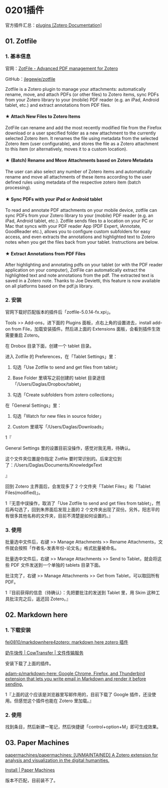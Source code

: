 # 0201插件

官方插件汇总：[plugins [Zotero Documentation]](https://www.zotero.org/support/plugins)

## 01. Zotfile

### 1. 基本信息

官网：[ZotFile - Advanced PDF management for Zotero](http://zotfile.com/)

GitHub：[jlegewie/zotfile](https://github.com/jlegewie/zotfile)

Zotfile is a Zotero plugin to manage your attachments: automatically rename, move, and attach PDFs (or other files) to Zotero items, sync PDFs from your Zotero library to your (mobile) PDF reader (e.g. an iPad, Android tablet, etc.) and extract annotations from PDF files.

#### ★ Attach New Files to Zotero Items

ZotFile can rename and add the most recently modified file from the Firefox download or a user specified folder as a new attachment to the currently selected Zotero item. It renames the file using metadata from the selected Zotero item (user configurable), and stores the file as a Zotero attachment to this item (or alternatively, moves it to a custom location).

#### ★ (Batch) Rename and Move Attachments based on Zotero Metadata

The user can also select any number of Zotero items and automatically rename and move all attachments of these items according to the user defined rules using metadata of the respective zotero item (batch processing).

#### ★ Sync PDFs with your iPad or Android tablet

To read and annotate PDF attachments on your mobile device, zotfile can sync PDFs from your Zotero library to your (mobile) PDF reader (e.g. an iPad, Android tablet, etc.). Zotfile sends files to a location on your PC or Mac that syncs with your PDF reader App (PDF Expert, iAnnotate, GoodReader etc.), allows you to configure custom subfolders for easy access, and even extracts the annotations and highlighted text to Zotero notes when you get the files back from your tablet. Instructions are below.

#### ★ Extract Annotations from PDF Files

After highlighting and annotating pdfs on your tablet (or with the PDF reader application on your computer), ZotFile can automatically extract the highlighted text and note annotations from the pdf. The extracted text is saved in a Zotero note. Thanks to Joe Devietti, this feature is now available on all platforms based on the pdf.js library.

### 2. 安装

官网下载好匹配版本的插件后「zotfile-5.0.14-fx.xpi」。

Tools >> Add-ons，进下面的 Plugins 面板，点右上角的设置进去，install add-on from File，加载安装插件。然后进上面的 Extensions 面板，会看到插件生效需要重启 Zotero。

在 Drobox 目录下面，创建一个 tablet 目录。

进入 Zotfile 的 Preferences，在「Tablet Settings」里：

1. 勾选「Use Zotfile to send and get files from tablet」

2. Base Folder 里填写之前创建的 tablet 目录途径「/Users/Daglas/Dropbox/tablet」

3. 勾选「Create subfolders from zotero collections」

在「General Settings」里：

1. 勾选「Watch for new files in source folder」

2. Custom 里填写「/Users/Daglas/Downloads」

1『

General Settings 里的设置目前没操作，感觉对我无用，待确认。

这个文件夹位置是你指定 Zotfile 要时常识别的。后来定位到了：/Users/Daglas/Documents/KnowledgeText

』

回到 Zotero 主界面后，会发现多了 2 个文件夹「Tablet Files」和「Tablet Files(modified)」。

1『无意中误操作，取消了「Use Zotfile to send and get files from tablet」，然后再勾选了，回到朱界面后发现上面的 2 个文件夹出现了双份。另外，阳志平的有很多其他名称的文件夹，目前不清楚是如何设置的。』

### 3. 使用

批量选中文件后，右键 >> Manage Attachments >> Rename Attachments，文件就会按照「作者名-发表年份-论文名」格式批量被命名。

批量选中文件后，右键 >> Manage Attachments >> Send to Tablet，就会将这些 PDF 文件发送到一个单独的 tablets 目录下面。

批注完了，右键 >> Manage Attachments >> Get from Tablet，可以取回所有 PDF。

1『目前获得的信息（待确认）：先把要批注的发送到 Tablet 里，用 Skim 这种工具批注完之后，返还回 Zotero。』

## 02. Markdown here

### 1. 下载安装

[fei0810/markdownhere4zotero: markdown here zotero 插件](https://github.com/fei0810/markdownhere4zotero)

[奶牛快传 | CowTransfer | 文件传输服务](https://kaopubear.cowtransfer.com/s/3c191f9a3ebf42)

安装下载了上面的插件。

[adam-p/markdown-here: Google Chrome, Firefox, and Thunderbird extension that lets you write email in Markdown and render it before sending.](https://github.com/adam-p/markdown-here)

1『上面的这个应该是浏览器里写邮件用的，目前下载了 Google 插件，还没使用。但感觉这个插件也能在 Zotero 里加载。』

### 2. 使用

找到条目，然后新建一笔记，然后快捷键「control+option+M」即可生成效果。


## 03. Paper Machines

[papermachines/papermachines: [UNMAINTAINED] A Zotero extension for analysis and visualization in the digital humanities.](https://github.com/papermachines/papermachines)

[Install | Paper Machines](http://papermachines.org/install/)

版本不匹配，目前装不了。



